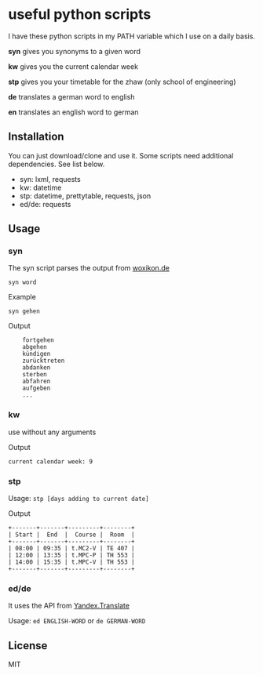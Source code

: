 # useful python scripts

I have these python scripts in my PATH variable which I use on a daily basis.

**syn** gives you synonyms to a given word

**kw** gives you the current calendar week

**stp** gives you your timetable for the zhaw (only school of engineering)

**de** translates a german word to english

**en** translates an english word to german

## Installation

You can just download/clone and use it.
Some scripts need additional dependencies. See list below.

* syn: lxml, requests
* kw: datetime
* stp: datetime, prettytable, requests, json
* ed/de: requests

## Usage

### syn
The syn script parses the output from [woxikon.de](http://synonyme.woxikon.de/)

`syn word`
		
Example

`syn gehen`

Output
```
	fortgehen
	abgehen
	kündigen
	zurücktreten
	abdanken
	sterben
	abfahren
	aufgeben
	...
```
### kw

use without any arguments

Output

`current calendar week: 9`

### stp

Usage: `stp [days adding to current date]`

Output

```
+-------+-------+---------+--------+
| Start |  End  |  Course |  Room  |
+-------+-------+---------+--------+
| 08:00 | 09:35 | t.MC2-V | TE 407 |
| 12:00 | 13:35 | t.MPC-P | TH 553 |
| 14:00 | 15:35 | t.MPC-V | TH 553 |
+-------+-------+---------+--------+

```

### ed/de

It uses the API from [Yandex.Translate](https://translate.yandex.com/)

Usage: `ed ENGLISH-WORD`
or
`de GERMAN-WORD`

## License

MIT
